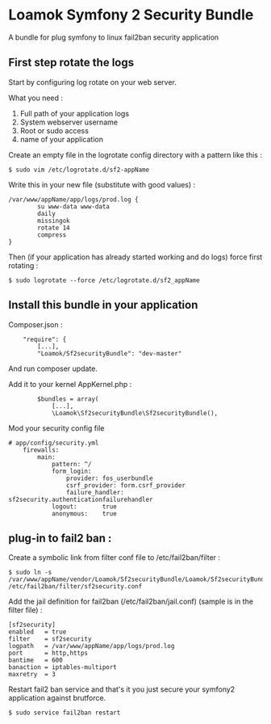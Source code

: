 # Loamok Symfony 2 Security Bundle

A bundle for plug symfony to linux fail2ban security application

## First step rotate the logs

Start by configuring log rotate on your web server.

What you need :

1. Full path of your application logs
2. System webserver username
3. Root or sudo access
4. name of your application

Create an empty file in the logrotate config directory with a pattern like this :

```
$ sudo vim /etc/logrotate.d/sf2-appName
```

Write this in your new file (substitute with good values) :

```
/var/www/appName/app/logs/prod.log {
        su www-data www-data
        daily
        missingok
        rotate 14
        compress
}
```

Then (if your application has already started working and do logs) force first rotating :

```
$ sudo logrotate --force /etc/logrotate.d/sf2_appName
```

## Install this bundle in your application

Composer.json :

```
    "require": {
        [...],
        "Loamok/Sf2securityBundle": "dev-master"
```

And run composer update.

Add it to your kernel AppKernel.php :

```
        $bundles = array(
            [...],
            \Loamok\Sf2securityBundle\Sf2securityBundle(),

```

Mod your security config file 

```
# app/config/security.yml
    firewalls:
        main:
            pattern: ^/
            form_login:
                provider: fos_userbundle
                csrf_provider: form.csrf_provider
                failure_handler: sf2security.authenticationfailurehandler
            logout:       true
            anonymous:    true
```

## plug-in to fail2 ban : 

Create a symbolic link from filter conf file to /etc/fail2ban/filter :

```
$ sudo ln -s /var/www/appName/vendor/Loamok/Sf2securityBundle/Loamok/Sf2securityBundle/Resources/filter/sf2security.conf /etc/fail2ban/filter/sf2security.conf
```

Add the jail definition for fail2ban (/etc/fail2ban/jail.conf) (sample is in the filter file) :

```
[sf2security]
enabled   = true
filter    = sf2security
logpath   = /var/www/appName/app/logs/prod.log
port      = http,https
bantime   = 600
banaction = iptables-multiport
maxretry  = 3
```

Restart fail2 ban service and that's it you just secure your symfony2 application against brutforce.

```
$ sudo service fail2ban restart
```
